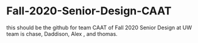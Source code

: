 # Fall-2020-Senior-Design-CAAT

this should be the github for team CAAT of Fall 2020 Senior Design at UW
team is chase, Daddison, Alex , and thomas.
